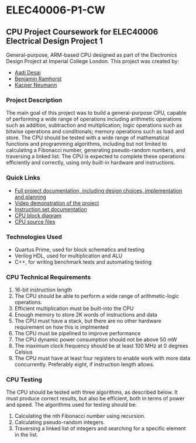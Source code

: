 # ELEC40006-P1-CW

## CPU Project Coursework for ELEC40006 Electrical Design Project 1

General-purpose, ARM-based CPU designed as part of the Electronics Design Project at Imperial College London. This project was created by:

- [Aadi Desai](https://github.com/supleed2)
- [Benjamin Ramhorst](https://github.com/bo3z)
- [Kacper Neumann](https://github.com/kmn219)

### Project Description

The main goal of this project was to build a general-purpose CPU, capable of performing a wide range of operations including arithmetic operations such as addition, subtraction and multiplication; logic operations such as bitwise operations and conditionals; memory operations such as load and store. The CPU should be tested with a wide range of mathematical functions and programming algorithms, including but not limited to calculating a Fibonacci number, generating pseudo-random numbers, and traversing a linked list. The CPU is expected to complete these operations efficiently and correctly, using only built-in hardware and instructions.

### Quick Links

- [Full project documentation, including design choices, implementation and planning](./docs/Report.pdf)
- [Video demonstration of the project](./docs/Demo.mp4)
- [Instruction set documentation](https://www.youtube.com/watch?v=jOJJTngltEg)
- [CPU block diagram](./docs/cpuStructure.png)
- [CPU source files](./src/)

### Technologies Used

- Quartus Prime, used for block schematics and testing
- Verilog HDL, used for multiplication and ALU
- C++, for writing benchmark tests and automating testing

### CPU Technical Requirements

1. 16-bit instruction length
1. The CPU should be able to perform a wide range of arithmetic-logic operations.
1. Efficient multiplication must be built-into the CPU
1. Enough memory to store 2K words of instructions and data
1. The CPU must have a stack, but there are no other hardware requirement on how this is implmented
1. The CPU must be pipelined to improve performance
1. The CPU dynamic power consumption should not be above 50 mW
1. The maximum clock frequency should be at least 100 MHz at 0 degrees Celsius
1. The CPU must have at least four registers to enable work with more data concurrently. Preferably eight, if instruction length allows.

### CPU Testing

The CPU should be tested with three algorithms, as described below. It must produce correct results, but also be efficient, both in terms of power and speed. The algorithms used for testing should be:

1. Calculating the nth Fibonacci number using recursion.
1. Calculating pseudo-random integers.
1. Traversing a linked list of integers and searching for a specific element in the list.
